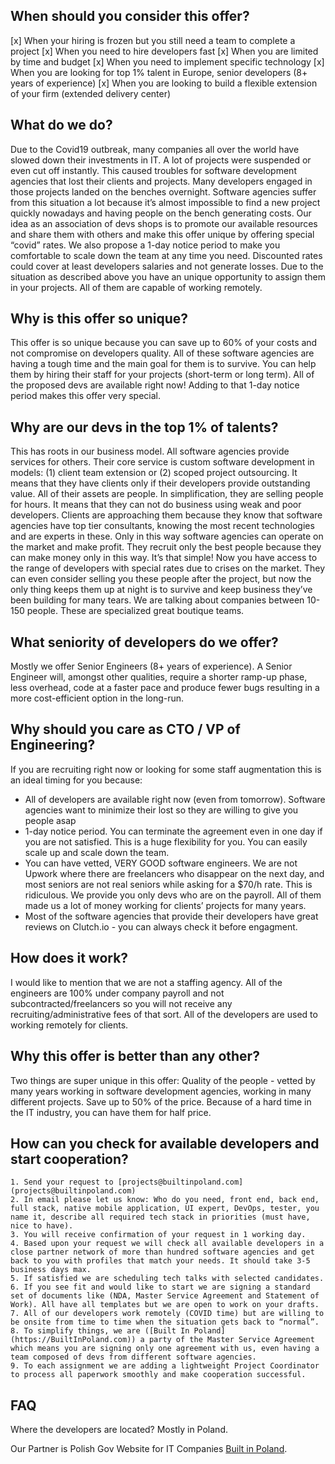 ## When should you consider this offer?
[x] When your hiring is frozen but you still need a team to complete a project 
[x] When you need to hire developers fast
[x] When you are limited by time and budget
[x] When you need to implement specific technology
[x] When you are looking for top 1% talent in Europe, senior developers (8+ years of experience) 
[x] When you are looking to build a flexible extension of your firm (extended delivery center)


## What do we do?
Due to the Covid19 outbreak, many companies all over the world have slowed down their investments in IT. A lot of projects were suspended or even cut off instantly. This caused troubles for software development agencies that lost their clients and projects. Many developers engaged in those projects landed on the benches overnight. Software agencies suffer from this situation a lot because it’s almost impossible to find a new project quickly nowadays and having people on the bench generating costs. Our idea as an association of devs shops is to promote our available resources and share them with others and make this offer unique by offering special “covid” rates. We also propose a 1-day notice period to make you comfortable to scale down the team at any time you need. Discounted rates could cover at least developers salaries and not generate losses. Due to the situation as described above you have an unique opportunity to assign them in your projects. All of them are capable of working remotely.
 
 
## Why is this offer so unique?
This offer is so unique because you can save up to 60% of your costs and not compromise on developers quality. All of these software agencies are having a tough time and the main goal for them is to survive. You can help them by hiring their staff for your projects (short-term or long term). All of the proposed devs are available right now! Adding to that 1-day notice period makes this offer very special. 


## Why are our devs in the top 1% of talents?
This has roots in our business model. All software agencies provide services for others. Their core service is custom software development in models: (1) client team extension or (2) scoped project outsourcing. It means that they have clients only if their developers provide outstanding value. All of their assets are people. In simplification, they are selling people for hours. It means that they can not do business using weak and poor developers. Clients are approaching them because they know that software agencies have top tier consultants, knowing the most recent technologies and are experts in these. Only in this way software agencies can operate on the market and make profit. They recruit only the best people because they can make money only in this way. It’s that simple! Now you have access to the range of developers with special rates due to crises on the market. They can even consider selling you these people after the project, but now the only thing keeps them up at night is to survive and keep business they’ve been building for many tears. We are talking about companies between 10-150 people. These are specialized great boutique teams.


## What seniority of developers do we offer?
Mostly we offer Senior Engineers (8+ years of experience). A Senior Engineer will, amongst other qualities, require a shorter ramp-up phase, less overhead, code at a faster pace and produce fewer bugs resulting in a more cost-efficient option in the long-run.


## Why should you care as CTO / VP of Engineering?
If you are recruiting right now or looking for some staff augmentation this is an ideal timing for you because:
- All of developers are available right now (even from tomorrow). Software agencies want to minimize their lost so they are willing to give you people asap 
- 1-day notice period. You can terminate the agreement even in one day if you are not satisfied. This is a huge flexibility for you. You can easily scale up and scale down the team.
- You can have vetted, VERY GOOD software engineers. We are not Upwork where there are freelancers who disappear on the next day, and most seniors are not real seniors while asking for a $70/h rate. This is ridiculous. We provide you only devs who are on the payroll. All of them made us a lot of money working for clients’ projects for many years.
- Most of the software agencies that provide their developers have great reviews on Clutch.io - you can always check it before engagment.


## How does it work?
I would like to mention that we are not a staffing agency. All of the engineers are 100% under company payroll and not subcontracted/freelancers so you will not receive any recruiting/administrative fees of that sort. All of the developers are used to working remotely for clients. 


## Why this offer is better than any other? 
Two things are super unique in this offer: 
Quality of the people - vetted by many years working in software development agencies, working in many different projects. 
Save up to 50% of the price. Because of a hard time in the IT industry, you can have them for half price. 


## How can you check for available developers and start cooperation?
```
1. Send your request to [projects@builtinpoland.com](projects@builtinpoland.com) 
2. In email please let us know: Who do you need, front end, back end, full stack, native mobile application, UI expert, DevOps, tester, you name it, describe all required tech stack in priorities (must have, nice to have).
3. You will receive confirmation of your request in 1 working day.
4. Based upon your request we will check all available developers in a close partner network of more than hundred software agencies and get back to you with profiles that match your needs. It should take 3-5 business days max.
5. If satisfied we are scheduling tech talks with selected candidates.
6. If you see fit and would like to start we are signing a standard set of documents like (NDA, Master Service Agreement and Statement of Work). All have all templates but we are open to work on your drafts.
7. All of our developers work remotely (COVID time) but are willing to be onsite from time to time when the situation gets back to “normal”.
8. To simplify things, we are ([Built In Poland](https://BuiltInPoland.com)) a party of the Master Service Agreement which means you are signing only one agreement with us, even having a team composed of devs from different software agencies.
9. To each assignment we are adding a lightweight Project Coordinator to process all paperwork smoothly and make cooperation successful.
```
## FAQ
Where the developers are located?
Mostly in Poland. 

Our Partner is Polish Gov Website for IT Companies  [Built in Poland](https://builtinpoland.com).
